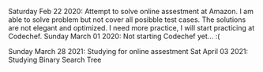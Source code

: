 Saturday Feb 22 2020: Attempt to solve online assestment at Amazon. I am able to solve problem but not cover all posibble test cases. The solutions are not elegant and optimized. I need more practice, I will start practicing at Codechef.
Sunday March 01 2020: Not starting Codechef yet... :(

Sunday March 28 2021: Studying for online assestment
Sat April 03 2021: Studying Binary Search Tree